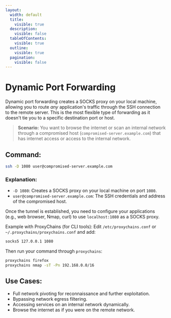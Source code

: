 ```yaml
---
layout:
  width: default
  title:
    visible: true
  description:
    visible: false
  tableOfContents:
    visible: true
  outline:
    visible: true
  pagination:
    visible: false
---
```


# Dynamic Port Forwarding

Dynamic port forwarding creates a SOCKS proxy on your local machine, allowing you to route _any_ application's traffic through the SSH connection to the remote server. This is the most flexible type of forwarding as it doesn't tie you to a specific destination port or host.

> **Scenario:** You want to browse the internet or scan an internal network through a compromised host (`compromised-server.example.com`) that has internet access or access to the internal network.

## Command:

```bash
ssh -D 1080 user@compromised-server.example.com
```

### Explanation:

* `-D 1080`: Creates a SOCKS proxy on your local machine on port `1080`.
* `user@compromised-server.example.com`: The SSH credentials and address of the compromised host.

Once the tunnel is established, you need to configure your applications (e.g., web browser, Nmap, curl) to use `localhost:1080` as a SOCKS proxy.

Example with ProxyChains (for CLI tools): Edit `/etc/proxychains.conf` or `~/.proxychains/proxychains.conf` and add:

```bash
socks5 127.0.0.1 1080
```

Then run your command through `proxychains`:

```bash
proxychains firefox
proxychains nmap -sT -Pn 192.168.0.0/16
```

## Use Cases:

* Full network pivoting for reconnaissance and further exploitation.
* Bypassing network egress filtering.
* Accessing services on an internal network dynamically.
* Browse the internet as if you were on the remote network.
